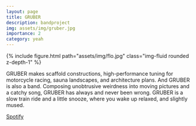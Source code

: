 ```yaml
---
layout: page
title: GRUBER
description: bandproject
img: assets/img/gruber.jpg
importance: 2
category: yeah
---
```


{% include figure.html path="assets/img/flo.jpg" class="img-fluid rounded z-depth-1" %}

GRUBER makes scaffold constructions, high-performance tuning for motorcycle racing, sauna landscapes, and architecture plans. And GRUBER is also a band. Composing unobtrusive weirdness into moving pictures and a catchy song, GRUBER has always and never been wrong. GRUBER is a slow train ride and a little snooze, where you wake up relaxed, and slightly mused.

<a href="https://open.spotify.com/artist/7842z3DdKcjINrwRGNeyLI?si=o_qN0l0QTmKRE8yXjKVpmQ">Spotify</a>


